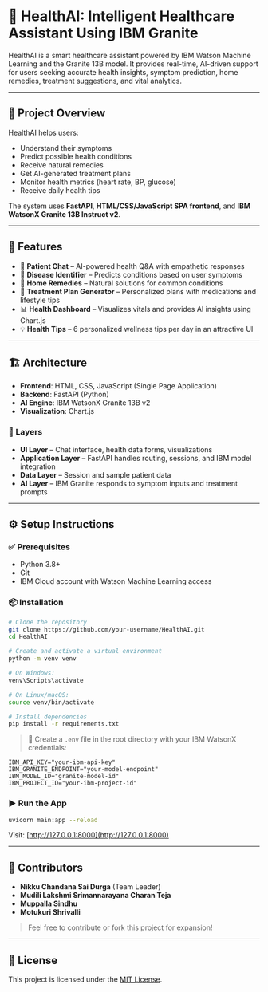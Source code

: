 
# 🧠 HealthAI: Intelligent Healthcare Assistant Using IBM Granite

HealthAI is a smart healthcare assistant powered by IBM Watson Machine Learning and the Granite 13B model. It provides real-time, AI-driven support for users seeking accurate health insights, symptom prediction, home remedies, treatment suggestions, and vital analytics.

---

## 🎯 Project Overview

HealthAI helps users:
- Understand their symptoms
- Predict possible health conditions
- Receive natural remedies
- Get AI-generated treatment plans
- Monitor health metrics (heart rate, BP, glucose)
- Receive daily health tips

The system uses **FastAPI**, **HTML/CSS/JavaScript SPA frontend**, and **IBM WatsonX Granite 13B Instruct v2**.

---

## 🧩 Features

- 💬 **Patient Chat** – AI-powered health Q&A with empathetic responses  
- 🧪 **Disease Identifier** – Predicts conditions based on user symptoms  
- 🌿 **Home Remedies** – Natural solutions for common conditions  
- 💊 **Treatment Plan Generator** – Personalized plans with medications and lifestyle tips  
- 📊 **Health Dashboard** – Visualizes vitals and provides AI insights using Chart.js  
- 💡 **Health Tips** – 6 personalized wellness tips per day in an attractive UI  

---

## 🏗️ Architecture

- **Frontend**: HTML, CSS, JavaScript (Single Page Application)
- **Backend**: FastAPI (Python)
- **AI Engine**: IBM WatsonX Granite 13B v2
- **Visualization**: Chart.js

### 🔄 Layers

- **UI Layer** – Chat interface, health data forms, visualizations  
- **Application Layer** – FastAPI handles routing, sessions, and IBM model integration  
- **Data Layer** – Session and sample patient data  
- **AI Layer** – IBM Granite responds to symptom inputs and treatment prompts  

---

## ⚙️ Setup Instructions

### ✅ Prerequisites

- Python 3.8+
- Git
- IBM Cloud account with Watson Machine Learning access

### 📦 Installation

```bash
# Clone the repository
git clone https://github.com/your-username/HealthAI.git
cd HealthAI

# Create and activate a virtual environment
python -m venv venv

# On Windows:
venv\Scripts\activate

# On Linux/macOS:
source venv/bin/activate

# Install dependencies
pip install -r requirements.txt
```

> 📌 Create a `.env` file in the root directory with your IBM WatsonX credentials:
```
IBM_API_KEY="your-ibm-api-key"
IBM_GRANITE_ENDPOINT="your-model-endpoint"
IBM_MODEL_ID="granite-model-id"
IBM_PROJECT_ID="your-ibm-project-id"
```

### ▶️ Run the App

```bash
uvicorn main:app --reload
```

Visit: [http://127.0.0.1:8000](http://127.0.0.1:8000)

---

## 👥 Contributors

- **Nikku Chandana Sai Durga** (Team Leader)  
- **Mudili Lakshmi Srimannarayana Charan Teja**  
- **Muppalla Sindhu**  
- **Motukuri Shrivalli**

> Feel free to contribute or fork this project for expansion!

---

## 📄 License

This project is licensed under the [MIT License](LICENSE).
